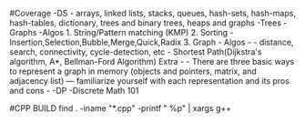 #Coverage
-DS - arrays, linked lists, stacks, queues, hash-sets, hash-maps, hash-tables, dictionary, trees and binary trees, heaps and graphs
-Trees
-Graphs
-Algos
    1. String/Pattern matching (KMP)
    2. Sorting - Insertion,Selection,Bubble,Merge,Quick,Radix
    3. Graph - 
            Algos - 
                - distance, search, connectivity, cycle-detection, etc
                - Shortest Path(Dijkstra's algorithm, A*, Bellman-Ford Algorithm) 
            Extra - 
                - There are three basic ways to represent a graph in memory (objects and pointers, matrix, and adjacency list) — familiarize yourself with each representation and its pros and cons
                -
-DP
-Discrete Math 101

#CPP BUILD
find . -iname "*\.cpp" -printf " %p" | xargs g++